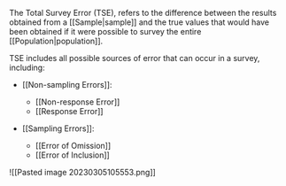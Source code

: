 The Total Survey Error (TSE), refers to the difference between the results obtained from a [[Sample|sample]] and the true values that would have been obtained if it were possible to survey the entire [[Population|population]]. 


TSE includes all possible sources of error that can occur in a survey, including: 
- [[Non-sampling Errors]]:
	- [[Non-response Error]]
	- [[Response Error]]

- [[Sampling Errors]]:
	- [[Error of Omission]]
	- [[Error of Inclusion]]

![[Pasted image 20230305105553.png]]